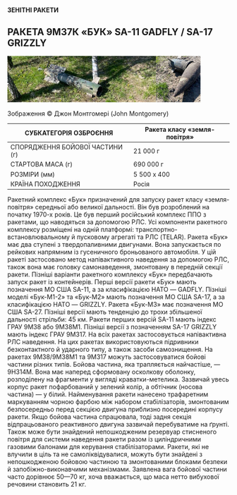 #### ЗЕНІТНІ РАКЕТИ

## РАКЕТА 9М37К «БУК» SA-11 GADFLY / SA-17 GRIZZLY

![image](GICHD_Ukraine_Guide_2022_Second_Edition_in_Ukrainian/Image_229.png)

Зображення © Джон Монтгомері (John Montgomery)


| СУБКАТЕГОРІЯ ОЗБРОЄННЯ          | Ракета класу «земля-повітря» |
| ------------------------------- | ---------------------------- |
| СПОРЯДЖЕННЯ БОЙОВОЇ ЧАСТИНИ (г) | 21 000 г                     |
| СТАРТОВА МАСА (г)               | 690 000 г                    |
| РОЗМІРИ (мм)                    | 5 500 x 400                  |
| КРАЇНА ПОХОДЖЕННЯ               | Росія                        |

Ракетний комплекс «Бук» призначений для запуску ракет класу «земля-повітря» середньої або великої дальності. Він був розроблений на початку 1970-х років. Це був перший російський комплекс ППО з ракетами, що наводяться за допомогою РЛС. Усі компоненти ракетного комплексу розміщені на одній платформі: транспортно-встановлювальному й пусковому агрегаті та РЛС (TELAR). Ракета «Бук» має два ступені з твердопаливними двигунами. Вона запускається по рейкових напрямним із гусеничного броньованого автомобіля. У цій ракеті застосовано метод напівактивного наведення за допомогою РЛС, також вона має головку самонаведення, змонтовану в передній секції ракети. Пізніші варіанти ракетного комплексу «Бук» передбачають запуск ракет із контейнерів. Перші версії ракети «Бук» мають позначення МО США SA-11, а за класифікацією НАТО — GADFLY. Пізніші моделі «Бук-М1-2» та «Бук-М2» мають позначення МО США SA-17, а за класифікацією НАТО — GRIZZLY. Ракета «Бук-M3» має позначення МО США SA-27. Пізніші версії мають тенденцію до трохи збільшеної дальності стрільби: 45 км. Ракети перших версій SA-11 мають індекс ГРАУ 9М38 або 9М38М1. Пізніші версії з позначенням SA-17 GRIZZLY мають індекс ГРАУ 9М317. На всіх ракетах застосовується напівактивна РЛС наведення. На цих ракетах використовуються підривники безконтактного й ударного типу, а також засоби самознищення. На ракетах 9М38/9М38М1 та 9М317 можуть застосовуватися бойові частини різних типів. Бойова частина, яка трапляється найчастіше, — 9Н314М. Вона має наперед сформовану осколкову оболонку, розподілену на фрагменти у вигляді краватки-метелика. Зазвичай увесь корпус ракет пофарбований у зелений колір, а обтічник (носова частина) — у білий. Найменування ракети нанесено трафаретним маркуванням чорною фарбою між набором стабілізаторів, змонтованим безпосередньо перед секцією двигуна приблизно посередині корпусу ракети. Якщо бойова частина спрацювала, тоді задня секція відпрацьованого реактивного двигуна зазвичай перебуватиме на ґрунті. Також може бути знайдений непошкодженим резервуар стисненого повітря для системи наведення ракети разом із циліндричними газовими балонами для керування стабілізаторами. Ракети, які не влучили в ціль та не самоліквідувалися, можуть бути знайдені з непошкодженою бойовою частиною та змонтованими блоками безпеки й запобіжно-виконавчими механізмами. Заявлена вага бойової частини часто дорівнює 50—70 кг, хоча вважається, що маса нетто вибухової речовини становить 21 кг.
